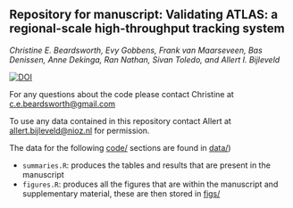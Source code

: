 ## Repository for manuscript: Validating ATLAS: a regional-scale high-throughput tracking system 

_Christine E. Beardsworth, Evy Gobbens, Frank van Maarseveen, Bas Denissen, Anne Dekinga, Ran Nathan, Sivan Toledo, and Allert I. Bijleveld_

[![DOI](https://zenodo.org/badge/DOI/10.5281/zenodo.6323785.svg)](https://doi.org/10.5281/zenodo.6323785)

For any questions about the code please contact Christine at c.e.beardsworth@gmail.com

To use any data contained in this repository contact Allert at allert.bijleveld@nioz.nl for permission.

The data for the following [code/](https://github.com/CBeardsworth/watlas_validation/blob/master/code) sections are found in [data/](https://github.com/CBeardsworth/watlas_validation/blob/master/data))

- `summaries.R`: produces the tables and results that are present in the manuscript
- `figures.R`: produces all the figures that are within the manuscript and supplementary material, these are then stored in [figs/](https://github.com/CBeardsworth/watlas_validation/blob/master/figs)

